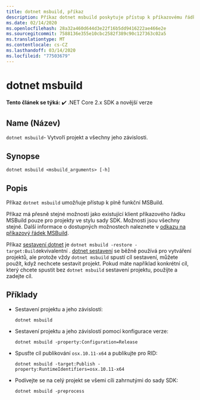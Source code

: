 ```yaml
---
title: dotnet msbuild, příkaz
description: Příkaz dotnet msbuild poskytuje přístup k příkazovému řádku MSBuild.
ms.date: 02/14/2020
ms.openlocfilehash: 28a32a460d644d3e22f16b5dd9416222ae466e2e
ms.sourcegitcommit: 7588136e355e10cbc2582f389c90c127363c02a5
ms.translationtype: MT
ms.contentlocale: cs-CZ
ms.lasthandoff: 03/14/2020
ms.locfileid: "77503679"
---
```

# <a name="dotnet-msbuild"></a>dotnet msbuild

**Tento článek se týká:** ✔️ .NET Core 2.x SDK a novější verze

## <a name="name"></a>Name (Název)

`dotnet msbuild`- Vytvoří projekt a všechny jeho závislosti.

## <a name="synopsis"></a>Synopse

`dotnet msbuild <msbuild_arguments> [-h]`

## <a name="description"></a>Popis

Příkaz `dotnet msbuild` umožňuje přístup k plně funkční MSBuild.

Příkaz má přesně stejné možnosti jako existující klient příkazového řádku MSBuild pouze pro projekty ve stylu sady SDK. Možnosti jsou všechny stejné. Další informace o dostupných možnostech naleznete v [odkazu na příkazový řádek MSBuild](/visualstudio/msbuild/msbuild-command-line-reference).

Příkaz [sestavení dotnet](dotnet-build.md) je `dotnet msbuild -restore -target:Build`ekvivalentní . [dotnet sestavení](dotnet-build.md) se běžně používá pro vytváření projektů, ale protože vždy `dotnet msbuild` spustí cíl sestavení, můžete použít, když nechcete sestavit projekt. Pokud máte například konkrétní cíl, který chcete spustit bez `dotnet msbuild` sestavení projektu, použijte a zadejte cíl.

## <a name="examples"></a>Příklady

- Sestavení projektu a jeho závislostí:

  ```dotnetcli
  dotnet msbuild
  ```

- Sestavení projektu a jeho závislostí pomocí konfigurace verze:

  ```dotnetcli
  dotnet msbuild -property:Configuration=Release
  ```

- Spusťte cíl publikování `osx.10.11-x64` a publikujte pro RID:

  ```dotnetcli
  dotnet msbuild -target:Publish -property:RuntimeIdentifiers=osx.10.11-x64
  ```

- Podívejte se na celý projekt se všemi cíli zahrnutými do sady SDK:

  ```dotnetcli
  dotnet msbuild -preprocess
  ```
